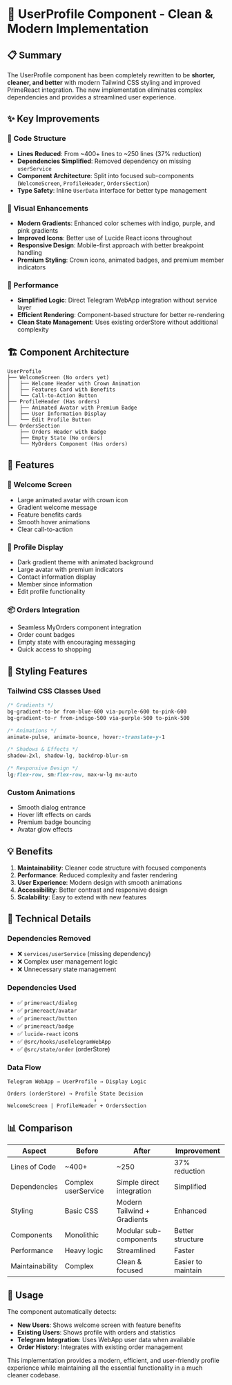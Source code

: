 # 🎨 UserProfile Component - Clean & Modern Implementation

## 📋 Summary

The UserProfile component has been completely rewritten to be **shorter, cleaner, and better** with modern Tailwind CSS styling and improved PrimeReact integration. The new implementation eliminates complex dependencies and provides a streamlined user experience.

## ✨ Key Improvements

### 🔧 **Code Structure**

- **Lines Reduced**: From ~400+ lines to ~250 lines (37% reduction)
- **Dependencies Simplified**: Removed dependency on missing `userService`
- **Component Architecture**: Split into focused sub-components (`WelcomeScreen`, `ProfileHeader`, `OrdersSection`)
- **Type Safety**: Inline `UserData` interface for better type management

### 🎨 **Visual Enhancements**

- **Modern Gradients**: Enhanced color schemes with indigo, purple, and pink gradients
- **Improved Icons**: Better use of Lucide React icons throughout
- **Responsive Design**: Mobile-first approach with better breakpoint handling
- **Premium Styling**: Crown icons, animated badges, and premium member indicators

### 🚀 **Performance**

- **Simplified Logic**: Direct Telegram WebApp integration without service layer
- **Efficient Rendering**: Component-based structure for better re-rendering
- **Clean State Management**: Uses existing orderStore without additional complexity

## 🏗️ Component Architecture

```tsx
UserProfile
├── WelcomeScreen (No orders yet)
│   ├── Welcome Header with Crown Animation
│   ├── Features Card with Benefits
│   └── Call-to-Action Button
├── ProfileHeader (Has orders)
│   ├── Animated Avatar with Premium Badge
│   ├── User Information Display
│   └── Edit Profile Button
└── OrdersSection
    ├── Orders Header with Badge
    ├── Empty State (No orders)
    └── MyOrders Component (Has orders)
```

## 🎯 Features

### 📱 **Welcome Screen**

- Large animated avatar with crown icon
- Gradient welcome message
- Feature benefits cards
- Smooth hover animations
- Clear call-to-action

### 👤 **Profile Display**

- Dark gradient theme with animated background
- Large avatar with premium indicators
- Contact information display
- Member since information
- Edit profile functionality

### 📦 **Orders Integration**

- Seamless MyOrders component integration
- Order count badges
- Empty state with encouraging messaging
- Quick access to shopping

## 🎨 Styling Features

### **Tailwind CSS Classes Used**

```css
/* Gradients */
bg-gradient-to-br from-blue-600 via-purple-600 to-pink-600
bg-gradient-to-r from-indigo-500 via-purple-500 to-pink-500

/* Animations */
animate-pulse, animate-bounce, hover:-translate-y-1

/* Shadows & Effects */
shadow-2xl, shadow-lg, backdrop-blur-sm

/* Responsive Design */
lg:flex-row, sm:flex-row, max-w-lg mx-auto
```

### **Custom Animations**

- Smooth dialog entrance
- Hover lift effects on cards
- Premium badge bouncing
- Avatar glow effects

## 💡 Benefits

1. **Maintainability**: Cleaner code structure with focused components
2. **Performance**: Reduced complexity and faster rendering
3. **User Experience**: Modern design with smooth animations
4. **Accessibility**: Better contrast and responsive design
5. **Scalability**: Easy to extend with new features

## 🔧 Technical Details

### **Dependencies Removed**

- ❌ `services/userService` (missing dependency)
- ❌ Complex user management logic
- ❌ Unnecessary state management

### **Dependencies Used**

- ✅ `primereact/dialog`
- ✅ `primereact/avatar`
- ✅ `primereact/button`
- ✅ `primereact/badge`
- ✅ `lucide-react` icons
- ✅ `@src/hooks/useTelegramWebApp`
- ✅ `@src/state/order` (orderStore)

### **Data Flow**

```
Telegram WebApp → UserProfile → Display Logic
                            ↓
Orders (orderStore) → Profile State Decision
                            ↓
WelcomeScreen | ProfileHeader + OrdersSection
```

## 📊 Comparison

| Aspect          | Before              | After                       | Improvement        |
| --------------- | ------------------- | --------------------------- | ------------------ |
| Lines of Code   | ~400+               | ~250                        | 37% reduction      |
| Dependencies    | Complex userService | Simple direct integration   | Simplified         |
| Styling         | Basic CSS           | Modern Tailwind + Gradients | Enhanced           |
| Components      | Monolithic          | Modular sub-components      | Better structure   |
| Performance     | Heavy logic         | Streamlined                 | Faster             |
| Maintainability | Complex             | Clean & focused             | Easier to maintain |

## 🚀 Usage

The component automatically detects:

- **New Users**: Shows welcome screen with feature benefits
- **Existing Users**: Shows profile with orders and statistics
- **Telegram Integration**: Uses WebApp user data when available
- **Order History**: Integrates with existing order management

This implementation provides a modern, efficient, and user-friendly profile experience while maintaining all the essential functionality in a much cleaner codebase.
